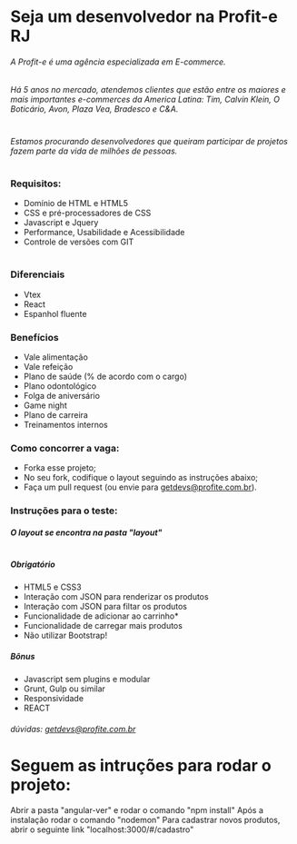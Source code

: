 # Seja um desenvolvedor na Profit-e RJ

###### A Profit-e é uma agência especializada em E-commerce.  
###### Há 5 anos no mercado, atendemos clientes que estão entre os maiores e mais importantes e-commerces da America Latina: Tim, Calvin Klein, O Boticário, Avon, Plaza Vea, Bradesco e C&A.
#

###### Estamos procurando desenvolvedores que queiram participar de projetos fazem parte da vida de milhões de pessoas.

#

### Requisitos:
* Domínio de HTML e HTML5
* CSS e pré-processadores de CSS
* Javascript e Jquery
* Performance, Usabilidade e Acessibilidade
* Controle de versões com GIT

#

### Diferenciais
* Vtex
* React
* Espanhol fluente

### Benefícios
* Vale alimentação
* Vale refeição
* Plano de saúde (% de acordo com o cargo)
* Plano odontológico
* Folga de aniversário
* Game night 
* Plano de carreira
* Treinamentos internos

### Como concorrer a vaga:
* Forka esse projeto;
* No seu fork, codifique o layout seguindo as instruções abaixo;
* Faça um pull request (ou envie para getdevs@profite.com.br).

### Instruções para o teste:

##### O layout se encontra na pasta "layout"
#
##### Obrigatório
* HTML5 e CSS3
* Interação com JSON para renderizar os produtos
* Interação com JSON para filtar os produtos
* Funcionalidade de adicionar ao carrinho*
* Funcionalidade de carregar mais produtos
* Não utilizar Bootstrap!

##### Bônus
* Javascript sem plugins e modular
* Grunt, Gulp ou similar
* Responsividade
* REACT

###### dúvidas: getdevs@profite.com.br

# Seguem as intruções para rodar o projeto:
Abrir a pasta "angular-ver" e rodar o comando "npm install"
Após a instalação rodar o comando "nodemon"
Para cadastrar novos produtos, abrir o seguinte link "localhost:3000/#/cadastro"
